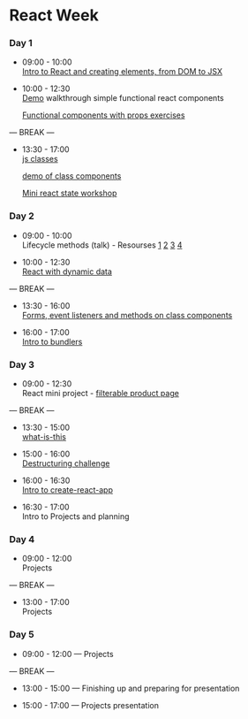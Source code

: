 # React Week


### Day 1

- 09:00 - 10:00 <br> 
  [Intro to React and creating elements, from DOM to JSX](https://github.com/GSG-CA/react-intro)
- 10:00 - 12:30 <br> 
  [Demo](https://github.com/GSG-CA/react-components-demo) walkthrough simple functional react components
  
  [Functional components with props exercises](https://github.com/rithmschool/react_exercises/tree/master/01-introduction-to-react/jsx-and-babel)


— BREAK —

- 13:30 - 17:00 <br> 
  [js classes](https://github.com/GSG-CA/es6-class-intro)
  
  [demo of class components](https://github.com/GSG-CA/react-components-demo)
  
  [Mini react state workshop](https://github.com/GSG-CA/mini-react-state-ws)


### Day 2

- 09:00 - 10:00 <br> 
  Lifecycle methods (talk) - Resourses [1](https://reactjs.org/docs/react-component.html) [2](http://projects.wojtekmaj.pl/react-lifecycle-methods-diagram/) [3](https://www.rithmschool.com/courses/react-fundamentals/component-life-cycle) [4](https://programmingwithmosh.com/javascript/react-lifecycle-methods/)
  
- 10:00 - 12:30 <br> 
  [React with dynamic data](https://github.com/GSG-CA/react-dynamic-data-workshop)


— BREAK —

- 13:30 - 16:00 <br> 
  [Forms, event listeners and methods on class components](https://github.com/GSG-CA/react-forms)
  
- 16:00 - 17:00 <br>
  [Intro to bundlers](https://hackmd.io/p/rJBLi5mSf)
  

### Day 3

- 09:00 - 12:30 <br> 
  React mini project - [filterable product page](https://github.com/GSG-CA/react-food-workshop)

— BREAK —

- 13:30 - 15:00 <br> 
  [what-is-this](https://github.com/GSG-CA/ws-what-is-this)

- 15:00 - 16:00 <br> 
  [Destructuring challenge](https://github.com/GSG-CA/learn-destructuring)
  
- 16:00 - 16:30 <br>
  [Intro to create-react-app](https://github.com/facebook/create-react-app)

- 16:30 - 17:00 <br>
  Intro to Projects and planning 

### Day 4

- 09:00 - 12:00 <br>
  Projects

— BREAK —

- 13:00 - 17:00 <br>
  Projects

### Day 5

- 09:00 - 12:00 — Projects 

— BREAK —

- 13:00 - 15:00 — Finishing up and preparing for presentation 

- 15:00 - 17:00 — Projects presentation
